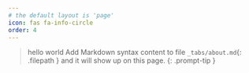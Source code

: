 ```yaml
---
# the default layout is 'page'
icon: fas fa-info-circle
order: 4
---
```


> hello world Add Markdown syntax content to file `_tabs/about.md`{: .filepath } and it will show up on this page.
{: .prompt-tip }
